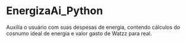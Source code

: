 # EnergizaAi_Python
Auxilía o usuário com suas despesas de energia, contendo cálculos do cosnumo ideal de energia e valor gasto de Watzz para real.
